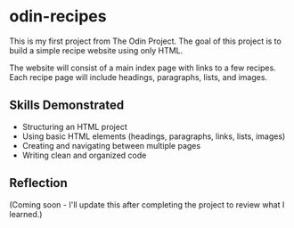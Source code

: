 # odin-recipes

This is my first project from The Odin Project.
The goal of this project is to build a simple recipe website using only HTML.

The website will consist of a main index page with links to a few recipes. Each recipe page will include headings, paragraphs, lists, and images.

## Skills Demonstrated
- Structuring an HTML project
- Using basic HTML elements (headings, paragraphs, links, lists, images)
- Creating and navigating between multiple pages
- Writing clean and organized code

## Reflection
(Coming soon - I'll update this after completing the project to review what I learned.)